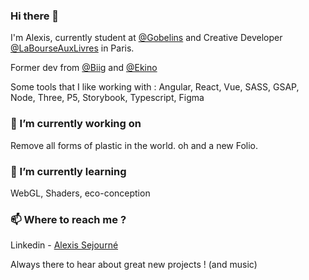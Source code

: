 ### Hi there 👋


I'm Alexis, currently student at [@Gobelins](http://gobelins.fr/) and Creative Developer [@LaBourseAuxLivres](https://www.labourseauxlivres.fr) in Paris.

Former dev from [@Biig](https://www.biig.com) and [@Ekino](https://www.ekino.com)

Some tools that I like working with : Angular, React, Vue, SASS, GSAP, Node, Three, P5, Storybook, Typescript, Figma

### 🔭 I’m currently working on  
Remove all forms of plastic in the world.
oh and a new Folio.

### 🌱 I’m currently learning
WebGL, Shaders, eco-conception

### 📫 Where to reach me ?
Linkedin - [Alexis Sejourné](https://www.linkedin.com/in/alexis-sejourne)

Always there to hear about great new projects ! (and music)
<!--
**Ahlecss/Ahlecss** is a ✨ _special_ ✨ repository because its `README.md` (this file) appears on your GitHub profile.
-->
